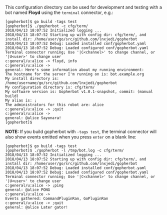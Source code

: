 This configuration directory can be used for development and testing with a bot
named **Floyd** using the `terminal` connector, e.g.:

```
[gopherbot]$ go build -tags test
[gopherbot]$ ./gopherbot -c cfg/term/
2018/04/13 18:07:52 Initialized logging ...
2018/04/13 18:07:52 Starting up with config dir: cfg/term/, and install dir: /home/user/go/src/github.com/lnxjedi/gopherbot
2018/04/13 18:07:52 Debug: Loaded installed conf/gopherbot.yaml
2018/04/13 18:07:52 Debug: Loaded configured conf/gopherbot.yaml
Terminal connector running; Use '|C<channel>' to change channel, or '|U<user>' to change user
c:general/u:alice -> floyd, info
c:general/u:alice -> 
general: Here's some information about my running environment:
The hostname for the server I'm running on is: bot.example.org
My install directory is: /home/username/go/src/github.com/lnxjedi/gopherbot
My configuration directory is: cfg/term/
My software version is: Gopherbot v1.0.1-snapshot, commit: (manual build)
My alias is: ;
The administrators for this robot are: alice
c:general/u:alice -> ;quit
c:general/u:alice -> 
general: @alice Sayonara!
[gopherbot]$
```

**NOTE:** If you build gopherbot with `-tags test`, the terminal connector will
also show events emitted when you press `enter` on a blank line:

```
[gopherbot]$ go build -tags test
[gopherbot]$ ./gopherbot -l /tmp/bot.log -c cfg/term/
2018/04/13 18:07:52 Initialized logging ...
2018/04/13 18:07:52 Starting up with config dir: cfg/term/, and install dir: /home/user/go/src/github.com/lnxjedi/gopherbot
2018/04/13 18:07:52 Debug: Loaded installed conf/gopherbot.yaml
2018/04/13 18:07:52 Debug: Loaded configured conf/gopherbot.yaml
Terminal connector running; Use '|C<channel>' to change channel, or '|U<user>' to change user
c:general/u:alice -> ;ping
general: @alice PONG
c:general/u:alice ->
Events gathered: CommandPluginRan, GoPluginRan
c:general/u:alice -> ;quit
general: @alice Later gator!
```